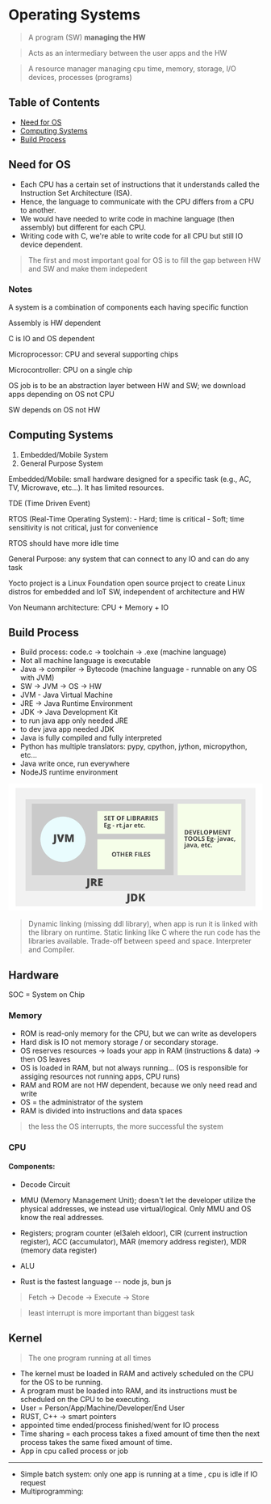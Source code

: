 # Operating Systems
> A program (SW) **managing the HW**

> Acts as an intermediary between the user apps and the HW

> A resource manager managing cpu time, memory, storage, I/O devices, processes (programs)

## Table of Contents
- [Need for OS](#need-for-os)
- [Computing Systems](#computing-systems)
- [Build Process](#build-process)

## Need for OS

- Each CPU has a certain set of instructions that it understands called the Instruction Set Architecture (ISA).
- Hence, the language to communicate with the CPU differs from a CPU to another.
- We would have needed to write code in machine language (then assembly) but different for each CPU.
- Writing code with C, we're able to write code for all CPU but still IO device dependent.
> The first and most important goal for OS is to fill the gap between HW and SW and make them indepedent

### Notes

A system is a combination of components each having specific function

Assembly is HW dependent

C is IO and OS dependent

Microprocessor: CPU and several supporting chips

Microcontroller: CPU on a single chip

OS job is to be an abstraction layer between HW and SW; we download apps depending on OS not CPU

SW depends on OS not HW

## Computing Systems

1. Embedded/Mobile System
2. General Purpose System

Embedded/Mobile: small hardware designed for a specific task (e.g., AC, TV, Microwave, etc...). 
It has limited resources.

TDE (Time Driven Event)

RTOS (Real-Time Operating System):
    - Hard; time is critical
    - Soft; time sensitivity is not critical, just for convenience

RTOS should have more idle time

General Purpose: any system that can connect to any IO and can do any task

Yocto project is a Linux Foundation open source project to create Linux distros for embedded and IoT SW, independent of architecture and HW

Von Neumann architecture: CPU + Memory + IO

## Build Process

- Build process: code.c -> toolchain -> .exe (machine language)
- Not all machine language is executable
- Java -> compiler -> Bytecode (machine language - runnable on any OS with JVM)
- SW -> JVM -> OS -> HW
- JVM - Java Virtual Machine
- JRE -> Java Runtime Environment
- JDK -> Java Development Kit
- to run java app only needed JRE
- to dev java app needed JDK
- Java is fully compiled and fully interpreted
- Python has multiple translators: pypy, cpython, jython, micropython, etc...
- Java write once, run everywhere
- NodeJS runtime environment

![JDK Comparison](JDK.png)

> Dynamic linking (missing ddl library), when app is run it is linked with the library on runtime. Static linking like C where the run code has the libraries available. Trade-off between speed and space. Interpreter and Compiler.

## Hardware

SOC = System on Chip

### Memory

- ROM is read-only memory for the CPU, but we can write as developers
- Hard disk is IO not memory storage / or secondary storage.
- OS reserves resources -> loads your app in RAM (instructions & data) -> then OS leaves
- OS is loaded in RAM, but not always running... (OS is responsible for assiging resources not running apps, CPU runs)
- RAM and ROM are not HW dependent, because we only need read and write
- OS = the administrator of the system
- RAM is divided into instructions and data spaces

> the less the OS interrupts, the more successful the system

### CPU

#### Components:
- Decode Circuit
- MMU (Memory Management Unit); doesn't let the developer utilize the physical addresses, we instead use virtual/logical. Only MMU and OS know the real addresses.
- Registers; program counter (el3aleh eldoor), CIR (current instruction register), ACC (accumulator), MAR (memory address register), MDR (memory data register)
- ALU

- Rust is the fastest language
-- node js, bun js

> Fetch -> Decode -> Execute -> Store

> least interrupt is more important than biggest task

## Kernel

> The one program running at all times

- The kernel must be loaded in RAM and actively scheduled on the CPU for the OS to be running.
- A program must be loaded into RAM, and its instructions must be scheduled on the CPU to be executing.
- User = Person/App/Machine/Developer/End User
- RUST, C++ -> smart pointers
- appointed time ended/process finished/went for IO process
- Time sharing = each process takes a fixed amount of time then the next process takes the same fixed amount of time.
- App in cpu called process or job

---

- Simple batch system: only one app is running at a time , cpu is idle if IO request
- Multiprogramming: 